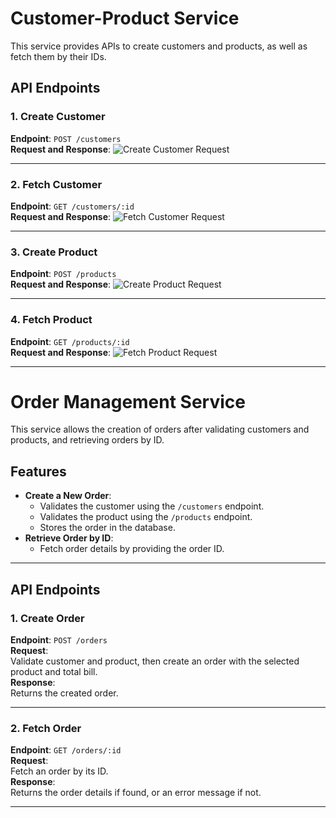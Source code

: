 # Customer-Product Service

This service provides APIs to create customers and products, as well as fetch them by their IDs.

## API Endpoints

### 1. Create Customer
**Endpoint**: `POST /customers`  
**Request and Response**:
![Create Customer Request](https://github.com/user-attachments/assets/96582d77-d8df-4bda-ba83-7a0171b4e16e)  
 
---

### 2. Fetch Customer
**Endpoint**: `GET /customers/:id`  
**Request and Response**:
![Fetch Customer Request](https://github.com/user-attachments/assets/1d5fc62b-d322-4bfb-96cf-1d8a40fe62b7)  
 
---

### 3. Create Product
**Endpoint**: `POST /products`  
**Request and Response**:
![Create Product Request](https://github.com/user-attachments/assets/f445ddb1-121d-417a-a330-b70c9d1cf4e8)  
 

---

### 4. Fetch Product
**Endpoint**: `GET /products/:id`  
**Request and Response**:
![Fetch Product Request](https://github.com/user-attachments/assets/d09d0214-38b0-456e-a2c0-7e69bf497ce9)  
 

---

# Order Management Service

This service allows the creation of orders after validating customers and products, and retrieving orders by ID.

## Features

- **Create a New Order**:
  - Validates the customer using the `/customers` endpoint.
  - Validates the product using the `/products` endpoint.
  - Stores the order in the database.
- **Retrieve Order by ID**:
  - Fetch order details by providing the order ID.

---

## API Endpoints

### 1. Create Order
**Endpoint**: `POST /orders`  
**Request**:  
Validate customer and product, then create an order with the selected product and total bill.  
**Response**:  
Returns the created order.

---

### 2. Fetch Order
**Endpoint**: `GET /orders/:id`  
**Request**:  
Fetch an order by its ID.  
**Response**:  
Returns the order details if found, or an error message if not.

---
 

 




 
